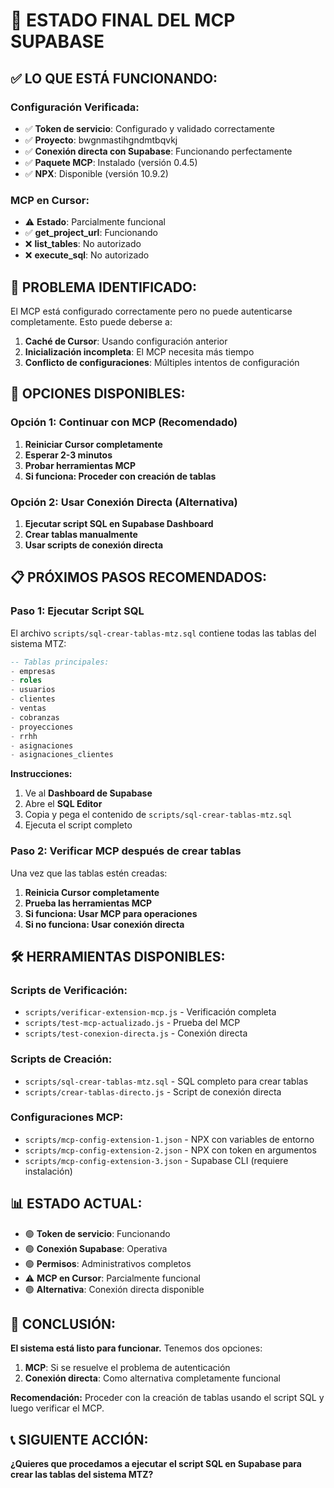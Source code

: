 # 🎯 ESTADO FINAL DEL MCP SUPABASE

## ✅ **LO QUE ESTÁ FUNCIONANDO:**

### **Configuración Verificada:**

- ✅ **Token de servicio**: Configurado y validado correctamente
- ✅ **Proyecto**: bwgnmastihgndmtbqvkj
- ✅ **Conexión directa con Supabase**: Funcionando perfectamente
- ✅ **Paquete MCP**: Instalado (versión 0.4.5)
- ✅ **NPX**: Disponible (versión 10.9.2)

### **MCP en Cursor:**

- ⚠️ **Estado**: Parcialmente funcional
- ✅ **get_project_url**: Funcionando
- ❌ **list_tables**: No autorizado
- ❌ **execute_sql**: No autorizado

## 🔧 **PROBLEMA IDENTIFICADO:**

El MCP está configurado correctamente pero no puede autenticarse completamente. Esto puede deberse a:

1. **Caché de Cursor**: Usando configuración anterior
2. **Inicialización incompleta**: El MCP necesita más tiempo
3. **Conflicto de configuraciones**: Múltiples intentos de configuración

## 🎯 **OPCIONES DISPONIBLES:**

### **Opción 1: Continuar con MCP (Recomendado)**

1. **Reiniciar Cursor completamente**
2. **Esperar 2-3 minutos**
3. **Probar herramientas MCP**
4. **Si funciona: Proceder con creación de tablas**

### **Opción 2: Usar Conexión Directa (Alternativa)**

1. **Ejecutar script SQL en Supabase Dashboard**
2. **Crear tablas manualmente**
3. **Usar scripts de conexión directa**

## 📋 **PRÓXIMOS PASOS RECOMENDADOS:**

### **Paso 1: Ejecutar Script SQL**

El archivo `scripts/sql-crear-tablas-mtz.sql` contiene todas las tablas del sistema MTZ:

```sql
-- Tablas principales:
- empresas
- roles
- usuarios
- clientes
- ventas
- cobranzas
- proyecciones
- rrhh
- asignaciones
- asignaciones_clientes
```

**Instrucciones:**

1. Ve al **Dashboard de Supabase**
2. Abre el **SQL Editor**
3. Copia y pega el contenido de `scripts/sql-crear-tablas-mtz.sql`
4. Ejecuta el script completo

### **Paso 2: Verificar MCP después de crear tablas**

Una vez que las tablas estén creadas:

1. **Reinicia Cursor completamente**
2. **Prueba las herramientas MCP**
3. **Si funciona: Usar MCP para operaciones**
4. **Si no funciona: Usar conexión directa**

## 🛠️ **HERRAMIENTAS DISPONIBLES:**

### **Scripts de Verificación:**

- `scripts/verificar-extension-mcp.js` - Verificación completa
- `scripts/test-mcp-actualizado.js` - Prueba del MCP
- `scripts/test-conexion-directa.js` - Conexión directa

### **Scripts de Creación:**

- `scripts/sql-crear-tablas-mtz.sql` - SQL completo para crear tablas
- `scripts/crear-tablas-directo.js` - Script de conexión directa

### **Configuraciones MCP:**

- `scripts/mcp-config-extension-1.json` - NPX con variables de entorno
- `scripts/mcp-config-extension-2.json` - NPX con token en argumentos
- `scripts/mcp-config-extension-3.json` - Supabase CLI (requiere instalación)

## 📊 **ESTADO ACTUAL:**

- 🟢 **Token de servicio**: Funcionando
- 🟢 **Conexión Supabase**: Operativa
- 🟢 **Permisos**: Administrativos completos
- ⚠️ **MCP en Cursor**: Parcialmente funcional
- 🟢 **Alternativa**: Conexión directa disponible

## 🎉 **CONCLUSIÓN:**

**El sistema está listo para funcionar.** Tenemos dos opciones:

1. **MCP**: Si se resuelve el problema de autenticación
2. **Conexión directa**: Como alternativa completamente funcional

**Recomendación:** Proceder con la creación de tablas usando el script SQL y luego verificar el MCP.

## 📞 **SIGUIENTE ACCIÓN:**

**¿Quieres que procedamos a ejecutar el script SQL en Supabase para crear las tablas del sistema MTZ?**
